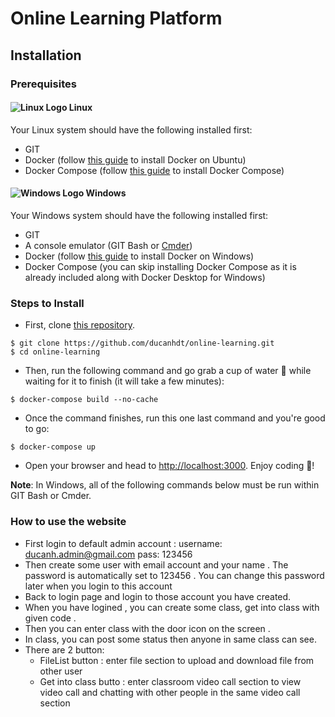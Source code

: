 # Online Learning Platform

## Installation

### Prerequisites

#### ![Linux Logo](https://i.imgur.com/3iHIGaC.png) Linux

Your Linux system should have the following installed first:

- GIT
- Docker (follow [this guide](https://docs.docker.com/install/linux/docker-ce/ubuntu/) to install Docker on Ubuntu)
- Docker Compose (follow [this guide](https://docs.docker.com/compose/install/) to install Docker Compose)

#### ![Windows Logo](https://i.imgur.com/2HfZwb4.png) Windows

Your Windows system should have the following installed first:

- GIT
- A console emulator (GIT Bash or [Cmder](https://github.com/cmderdev/cmder))
- Docker (follow [this guide](https://docs.docker.com/docker-for-windows/install/) to install Docker on Windows)
- Docker Compose (you can skip installing Docker Compose as it is already included along with Docker Desktop for Windows)

### Steps to Install

- First, clone [this repository](https://github.com/ducanhdt/online-learning.git).

```shell
$ git clone https://github.com/ducanhdt/online-learning.git
$ cd online-learning
```
- Then, run the following command and go grab a cup of water 🥤 while waiting for it to finish (it will take a few minutes):

```shell
$ docker-compose build --no-cache
```

- Once the command finishes, run this one last command and you're good to go:

```shell
$ docker-compose up
```

- Open your browser and head to [http://localhost:3000](http://localhost:3000). Enjoy coding 🎉!


**Note**: In Windows, all of the following commands below must be run within GIT Bash or Cmder.
### How to use the website
- First login to default admin account :
username: ducanh.admin@gmail.com
pass: 123456
- Then create some user with email account and your name . The password is automatically set to 123456 . You can change this password later when you login to this account 
- Back to login page and login to those account you have created.
- When you have logined , you can create some class, get into class with given code .
- Then you can enter class with the door icon on the screen .
- In class, you can post some status then anyone in same class can see.
- There are 2 button: 
  + FileList button : enter file section to upload and download file from other user
  + Get into class butto : enter classroom video call section to view video call and chatting with other people in the same video call section
